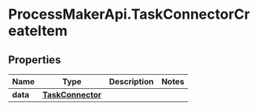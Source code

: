 # ProcessMakerApi.TaskConnectorCreateItem

## Properties
Name | Type | Description | Notes
------------ | ------------- | ------------- | -------------
**data** | [**TaskConnector**](TaskConnector.md) |  | 


